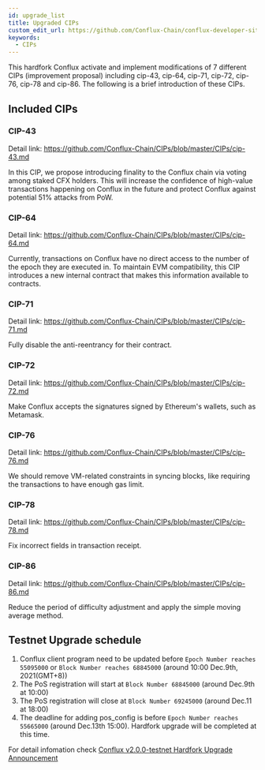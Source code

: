 ```yaml
---
id: upgrade_list
title: Upgraded CIPs
custom_edit_url: https://github.com/Conflux-Chain/conflux-developer-site/edit/master/docs/v2-hardfork/upgrade-list.md
keywords:
  - CIPs
---
```


This hardfork Conflux activate and implement modifications of 7 different CIPs (improvement proposal) including cip-43, cip-64, cip-71, cip-72, cip-76, cip-78 and cip-86. The following is a brief introduction of these CIPs.

## Included CIPs

### CIP-43

Detail link: https://github.com/Conflux-Chain/CIPs/blob/master/CIPs/cip-43.md

In this CIP, we propose introducing finality to the Conflux chain via voting among staked CFX holders. This will increase the confidence of high-value transactions happening on Conflux in the future and protect Conflux against potential 51% attacks from PoW.

### CIP-64

Detail link: https://github.com/Conflux-Chain/CIPs/blob/master/CIPs/cip-64.md

Currently, transactions on Conflux have no direct access to the number of the epoch they are executed in. To maintain EVM compatibility, this CIP introduces a new internal contract that makes this information available to contracts.

### CIP-71

Detail link: https://github.com/Conflux-Chain/CIPs/blob/master/CIPs/cip-71.md

Fully disable the anti-reentrancy for their contract.

### CIP-72

Detail link: https://github.com/Conflux-Chain/CIPs/blob/master/CIPs/cip-72.md

Make Conflux accepts the signatures signed by Ethereum's wallets, such as Metamask. 

### CIP-76

Detail link: https://github.com/Conflux-Chain/CIPs/blob/master/CIPs/cip-76.md

We should remove VM-related constraints in syncing blocks, like requiring the transactions to have enough gas limit.

### CIP-78

Detail link: https://github.com/Conflux-Chain/CIPs/blob/master/CIPs/cip-78.md

Fix incorrect fields in transaction receipt.

### CIP-86

Detail link: https://github.com/Conflux-Chain/CIPs/blob/master/CIPs/cip-86.md

Reduce the period of difficulty adjustment and apply the simple moving average method.

## Testnet Upgrade schedule

1. Conflux client program need to be updated before `Epoch Number reaches 55095000` or `Block Number reaches 68845000` (around 10:00 Dec.9th, 2021(GMT+8))
2. The PoS registration will start at `Block Number 68845000` (around Dec.9th at 10:00)
3. The PoS registration will close at `Block Number 69245000` (around Dec.11 at 18:00)
4. The deadline for adding pos_config is before `Epoch Number reaches 55665000` (around Dec.13th 15:00). Hardfork upgrade will be completed at this time.

For detail infomation check [Conflux v2.0.0-testnet Hardfork Upgrade Announcement](https://forum.conflux.fun/t/conflux-v2-0-0-testnet-hardfork-upgrade-announcement/12556)
